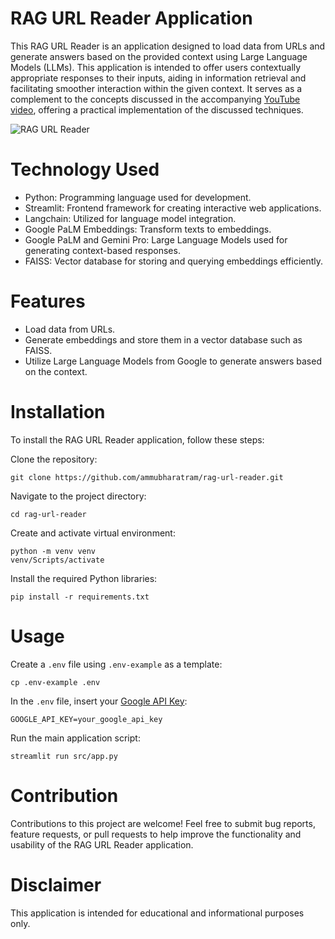 # RAG URL Reader Application
This RAG URL Reader is an application designed to load data from URLs and generate answers based on the provided 
context using Large Language Models (LLMs). This application is intended to offer users contextually appropriate 
responses to their inputs, aiding in information retrieval and facilitating smoother interaction within the 
given context. It serves as a complement to the concepts discussed in the accompanying 
[YouTube video](https://youtu.be/YBXD6Kq0-oE), offering a practical implementation 
of the discussed techniques.
 
![RAG URL Reader](images/rag-diagram.png)


# Technology Used
- Python: Programming language used for development.
- Streamlit: Frontend framework for creating interactive web applications.
- Langchain: Utilized for language model integration.
- Google PaLM Embeddings: Transform texts to embeddings.
- Google PaLM and Gemini Pro: Large Language Models used for generating context-based responses.
- FAISS: Vector database for storing and querying embeddings efficiently.


# Features
- Load data from URLs.
- Generate embeddings and store them in a vector database such as FAISS.
- Utilize Large Language Models from Google to generate answers based on the context.
 
# Installation
To install the RAG URL Reader application, follow these steps:

Clone the repository:

    git clone https://github.com/ammubharatram/rag-url-reader.git

Navigate to the project directory:

    cd rag-url-reader

Create and activate virtual environment:

    python -m venv venv
    venv/Scripts/activate

Install the required Python libraries:

    pip install -r requirements.txt

# Usage 

Create a `.env` file using `.env-example` as a template:

    cp .env-example .env

In the `.env` file, insert your [Google API Key](https://aistudio.google.com/app/apikey):

    GOOGLE_API_KEY=your_google_api_key

Run the main application script:

    streamlit run src/app.py

 
# Contribution
Contributions to this project are welcome! Feel free to submit bug reports, feature requests, or pull 
requests to help improve the functionality and usability of the RAG URL Reader application.

# Disclaimer
This application is intended for educational and informational purposes only. 

